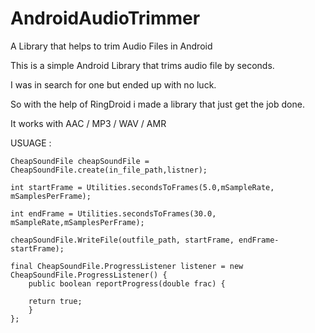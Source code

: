 AndroidAudioTrimmer
===================

A Library that helps to trim Audio Files in Android

This is a simple Android Library that trims audio file by seconds.

I was in search for one but ended up with no luck.

So with the help of RingDroid i made a library that just get the job done.

It works with AAC / MP3 / WAV / AMR


USUAGE :

	CheapSoundFile cheapSoundFile = CheapSoundFile.create(in_file_path,listner);

	int startFrame = Utilities.secondsToFrames(5.0,mSampleRate, mSamplesPerFrame);

	int endFrame = Utilities.secondsToFrames(30.0, mSampleRate,mSamplesPerFrame);

	cheapSoundFile.WriteFile(outfile_path, startFrame, endFrame-startFrame);

	final CheapSoundFile.ProgressListener listener = new CheapSoundFile.ProgressListener() {
		public boolean reportProgress(double frac) {
		
		return true; 
		}
	};


 
